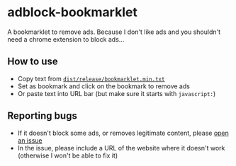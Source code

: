 # adblock-bookmarklet
A bookmarklet to remove ads.
Because I don't like ads and you shouldn't need a chrome extension to block ads...

## How to use
- Copy text from [`dist/release/bookmarklet.min.txt`](dist/release/bookmarklet.min.txt)
- Set as bookmark and click on the bookmark to remove ads
- Or paste text into URL bar (but make sure it starts with `javascript:`)

## Reporting bugs
- If it doesn't block some ads, or removes legitimate content, please [open an issue](https://github.com/MarcellPerger1/adblock-bookmarklet/issues/new)
- In the issue, please include a URL of the website where it doesn't work (otherwise I won't be able to fix it)
